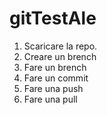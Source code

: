 # gitTestAle

1) Scaricare la repo. 
2) Creare un brench
3) Fare un brench
4) Fare un commit 
5) Fare una push
6) Fare una pull
   
